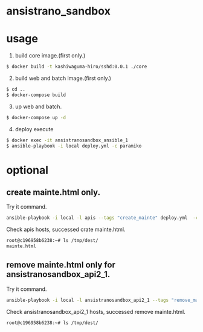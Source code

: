 # ansistrano_sandbox

# usage

1. build core image.(first only.)
```bash
$ docker build -t kashiwaguma-hiro/sshd:0.0.1 ./core
```

2. build web and batch image.(first only.)
```bash
$ cd ..
$ docker-compose build
```

3. up web and batch.
```bash
$ docker-compose up -d
```

4. deploy execute
```bash
$ docker exec -it ansistranosandbox_ansible_1
$ ansible-playbook -i local deploy.yml -c paramiko
```

# optional

## create mainte.html only.
Try it command.
```bash
ansible-playbook -i local -l apis --tags "create_mainte" deploy.yml  -c paramiko
```

Check apis hosts, successed crate mainte.html.
```bash
root@c196958b6238:~# ls /tmp/dest/
mainte.html
```

## remove mainte.html only for ansistranosandbox_api2_1.
Try it command.
```bash
ansible-playbook -i local -l ansistranosandbox_api2_1 --tags "remove_mainte" deploy.yml  -c paramiko
```

Check ansistranosandbox_api2_1 hosts, successed remove mainte.html.
```bash
root@c196958b6238:~# ls /tmp/dest/
```